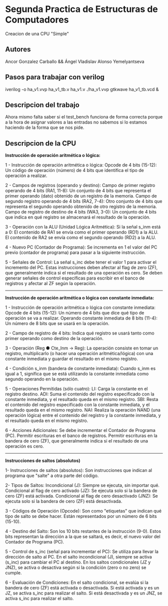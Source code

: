 # Segunda Practica de Estructuras de Computadores

Creacion de una CPU "Simple"

## Autores

Ancor Gonzalez Carballo && Ángel Vladislav Alonso Yemelyantseva

## Pasos para trabajar con verilog

iverilog -o ha_v1.vvp ha_v1_tb.v ha_v1.v
./ha_v1.vvp
gtkwave ha_v1_tb.vcd &

## Descripcion del trabajo

Ahora mismo falta saber si el test_bench funciona de forma correcta porque
a la hora de asignar valores a las entradas no sabemos si lo estamos haciendo
de la forma que se nos pide.

## Descripcion de la CPU

**Instrucción de operación aritmética o lógica:**

1 - Instrucción de operación aritmética o lógica:
  Opcode de 4 bits (15-12): Un código de operación (número) de 4 bits que identifica el tipo de operación a realizar.

2 - Campos de registros (operando y destino):
  Campo de primer registro operando de 4 bits (RA1, 11-8): Un conjunto de 4 bits que representa el primer operando (dato) obtenido de un registro de la memoria.
  Campo de segundo registro operando de 4 bits (RA2, 7-4): Otro conjunto de 4 bits que representa el segundo operando obtenido de otro registro de la memoria.
  Campo de registro de destino de 4 bits (WA3, 3-0): Un conjunto de 4 bits que indica en qué registro se almacenará el resultado de la operación.

3 - Operación con la ALU (Unidad Lógica Aritmética):
  Si la señal s_inm está a 0:
  El contenido de RA1 se envía como el primer operando (RD1) a la ALU.
  El contenido de RA2 se envía como el segundo operando (RD2) a la ALU.

4 - Nuevo PC (Contador de Programa):
  Se incrementa en 1 el valor del PC previo (contador de programa) para pasar a la siguiente instrucción.

5 - Señales de Control:
  La señal s_inc debe tener el valor 1 para activar el incremento del PC.
  Estas instrucciones deben afectar al flag de zero (ZF), que generalmente indica si el resultado de una operación es cero.
  Se deben generar señales de control específicas para escribir en el banco de registros y afectar al ZF según la operación.
______________________
**Instrucción de operación aritmética o lógica con constante inmediata:**

1 - Instrucción de operación aritmética o lógica con constante inmediata:
  Opcode de 4 bits (15-12): Un número de 4 bits que dice qué tipo de operación se va a realizar.
  Operando constante inmediata de 8 bits (11-4): Un número de 8 bits que se usará en la operación.

2 - Campo de registro de 4 bits:
  Indica qué registro se usará tanto como primer operando como destino de la operación.

3 - Operación (Reg ● Cte_Inm → Reg):
  La operación consiste en tomar un registro, multiplicarlo (o hacer una operación aritmética/lógica) con una constante inmediata y guardar el resultado en el mismo registro.

4 - Condición s_inm (bandera de constante inmediata):
  Cuando s_inm es igual a 1, significa que se está utilizando la constante inmediata como segundo operando en la operación.

5 - Operaciones Permitidas (sólo cuatro):
  LI: Carga la constante en el registro destino.
  ADI: Suma el contenido del registro especificado con la constante inmediata, y el resultado queda en el mismo registro.
  SBI: Resta el contenido del registro especificado con la constante inmediata, y el resultado queda en el mismo registro.
  NAI: Realiza la operación NAND (una operación lógica) entre el contenido del registro y la constante inmediata, y el resultado queda en el mismo registro.

6 - Acciones Adicionales:
  Se debe incrementar el Contador de Programa (PC).
  Permitir escrituras en el banco de registros.
  Permitir escrituras en la bandera de cero (ZF), que generalmente indica si el resultado de una operación es cero.
______________________
**Instrucciones de saltos (absolutos)**

1- Instrucciones de saltos (absolutos):
  Son instrucciones que indican al programa que "salte" a otra parte del código.

2- Tipos de Saltos:
  Incondicional (J): Siempre se ejecuta, sin importar qué.
  Condicional al flag de cero activado (JZ): Se ejecuta solo si la bandera de cero (ZF) está activada.
  Condicional al flag de cero desactivado (JNZ): Se ejecuta solo si la bandera de cero (ZF) está desactivada.

3 - Códigos de Operación (Opcode):
  Son como "etiquetas" que indican qué tipo de salto se debe hacer.
  Están representados por un número de 6 bits (15-10).

4 - Destino del Salto:
  Son los 10 bits restantes de la instrucción (9-0).
  Estos bits representan la dirección a la que se saltará, es decir, el nuevo valor del Contador de Programa (PC).

5 - Control de s_inc (señal para incrementar el PC):
  Se utiliza para llevar la dirección de salto al PC.
  En el salto incondicional (J), siempre se activa (s_inc) para cambiar el PC al destino.
  En los saltos condicionales (JZ y JNZ), se activa o desactiva según si la condición (zero o no zero) se cumple.

6 - Evaluación de Condiciones:
  En el salto condicional, se evalúa si la bandera de cero (ZF) está activada o desactivada.
  Si está activada y es un JZ, se activa s_inc para realizar el salto.
  Si está desactivada y es un JNZ, se activa s_inc para realizar el salto.